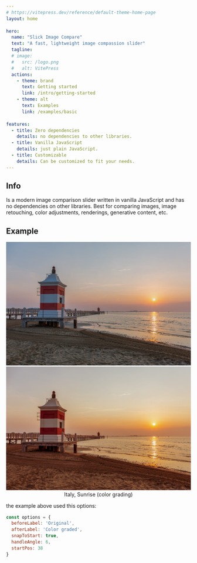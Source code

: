 ```yaml
---
# https://vitepress.dev/reference/default-theme-home-page
layout: home

hero:
  name: "Slick Image Compare"
  text: "A fast, lightweight image compassion slider"
  tagline:
  # image:
  #   src: /logo.png
  #   alt: VitePress
  actions:
    - theme: brand
      text: Getting started
      link: /intro/getting-started
    - theme: alt
      text: Examples
      link: /examples/basic

features:
  - title: Zero dependencies
    details: no dependencies to other libraries.
  - title: Vanilla JavaScript
    details: just plain JavaScript.
  - title: Customizable
    details: Can be customized to fit your needs.
---
```


<script setup>
import { onMounted } from 'vue';
import SlickImageCompare from 'slick-image-compare';
import SwitchButtons from './Components/SwitchButtons.vue';
import SwitchContent from './Components/SwitchContent.vue';

onMounted(() => {
  const options = {
    beforeLabel: 'Original',
    afterLabel: 'Color graded',
    snapToStart: true,
    handleAngle: 6,
    startPos: 38
  }
  const sic1 = new SlickImageCompare('#example', options);
});
</script>

## Info
Is a modern image comparison slider written in vanilla JavaScript and has no dependencies on other libraries. Best for comparing images, image retouching, color adjustments, renderings, generative content, etc.

## Example
<div style="display: flex;
  flex-direction: column;
  align-items: center;">
  <div id="example" style="max-width:720px">
    <img src="/images/04_before.jpg" alt="before" />
    <img src="/images/04_after.jpg" alt="after" />
  </div>
  <div class="image-caption">Italy, Sunrise (color grading)</div>
</div>

the example above used this options:
```js
const options = {
  beforeLabel: 'Original',
  afterLabel: 'Color graded',
  snapToStart: true,
  handleAngle: 6,
  startPos: 38
}
```
